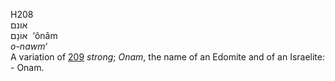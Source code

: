 <body>
  <p>H208<br>  אונם  <br> אוֹנָם  ‎  ‘ônâm  <br><i>o-nawm‘ </i><br>A variation of <a href="h0209.htm">209</a>  <i>strong</i>; <i>Onam</i>, the name of an Edomite and of an Israelite: - Onam.<br></p>
 </body>